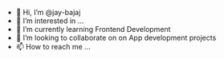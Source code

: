 - 👋 Hi, I’m @jay-bajaj
- 👀 I’m interested in ...
- 🌱 I’m currently learning Frontend Development
- 💞️ I’m looking to collaborate on on App development projects
- 📫 How to reach me ...

<!---
jay-bajaj/jay-bajaj is a ✨ special ✨ repository because its `README.md` (this file) appears on your GitHub profile.
You can click the Preview link to take a look at your changes.
--->
